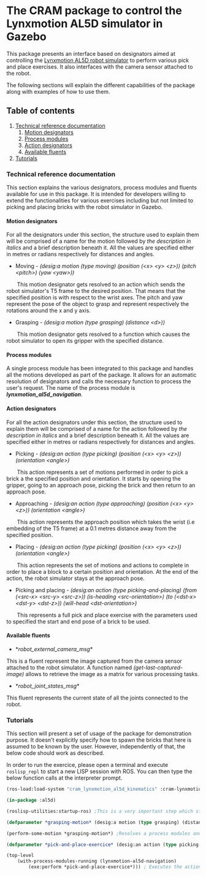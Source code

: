 # The CRAM package to control the Lynxmotion AL5D simulator in Gazebo

This package presents an interface based on designators aimed at controlling the [Lynxmotion AL5D robot simulator](https://github.com/CRAM-Team/lynxmotion_al5d_description/) to perform various pick and place exercises. It also interfaces with the camera sensor attached to the robot. 

The following sections will explain the different capabilities of the package along with examples of how to use them.

## Table of contents

1. [Technical reference documentation](#technical-reference-documentation)
    1. [Motion designators](#motion-designators)
    2. [Process modules](#process-modules)
    3. [Action designators](#action-designators)
    4. [Available fluents](#available-fluents)
2. [Tutorials](#tutorials)

### Technical reference documentation
This section explains the various designators, process modules and fluents available for use in this package. It is intended for developers willing to extend the functionalities for various exercises including but not limited to picking and placing bricks with the robot simulator in Gazebo.

#### Motion designators
For all the designators under this section, the structure used to explain them will be comprised of a name for the motion followed by *the description in italics* and a brief description beneath it. All the values are specified either in metres or radians respectively for distances and angles.

+ Moving - *(desig:a motion (type moving) (position (\<x\> \<y\> \<z\>)) (pitch \<pitch\>) (yaw \<yaw\>))*

&nbsp;&nbsp;&nbsp;&nbsp;&nbsp;&nbsp; This motion designator gets resolved to an action which sends the robot simulator's T5 frame to the desired position. That means that the specified position is with respect to the wrist axes. The pitch and yaw represent the pose of the object to grasp and represent respectively the rotations around the x and y axis.

+ Grasping - *(desig:a motion (type grasping) (distance \<d\>))*

&nbsp;&nbsp;&nbsp;&nbsp;&nbsp;&nbsp; This motion designator gets resolved to a function which causes the robot simulator to open its gripper with the specified distance.


#### Process modules

A single process module has been integrated to this package and handles all the motions developed as part of the package. It allows for an automatic resolution of designators and calls the necessary function to process the user's request. The name of the process module is ***lynxmotion_al5d_navigation***.


#### Action designators

For all the action designators under this section, the structure used to explain them will be comprised of a name for the action followed by *the description in italics* and a brief description beneath it. All the values are specified either in metres or radians respectively for distances and angles.

+ Picking - *(desig:an action (type picking) (position (\<x\> \<y\> \<z\>)) (orientation \<angle\>)*

&nbsp;&nbsp;&nbsp;&nbsp;&nbsp;&nbsp; This action represents a set of motions performed in order to pick a brick a the specified position and orientation. It starts by opening the gripper, going to an approach pose, picking the brick and then return to an approach pose.

+ Approaching - *(desig:an action (type approaching) (position (\<x\> \<y\> \<z\>)) (orientation \<angle\>)*

&nbsp;&nbsp;&nbsp;&nbsp;&nbsp;&nbsp; This action represents the approach position which takes the wrist (i.e embedding of the T5 frame) at a 0.1 metres distance away from the specified position.

+ Placing - *(desig:an action (type picking) (position (\<x\> \<y\> \<z\>)) (orientation \<angle\>)*

&nbsp;&nbsp;&nbsp;&nbsp;&nbsp;&nbsp; This action represents the set of motions and actions to complete in order to place a block to a certain position and orientation. At the end of the action, the robot simulator stays at the approach pose.

+ Picking and placing - *(desig:an action (type picking-and-placing) (from (\<src-x\> \<src-y\> \<src-z\>)) (is-heading \<src-orientation\>) (to (\<dst-x\> \<dst-y\> \<dst-z\>)) (will-head \<dst-orientation\>)*

&nbsp;&nbsp;&nbsp;&nbsp;&nbsp;&nbsp; This represents a full pick and place exercise with the parameters used to specified the start and end pose of a brick to be used.


#### Available fluents

+ \**robot_external_camera_msg*\*

This is a fluent represent the image captured from the camera sensor attached to the robot simulator. A function named *(get-last-captured-image)* allows to retrieve the image as a matrix for various processing tasks.

+ \**robot_joint_states_msg*\*

This fluent represents the current state of all the joints connected to the robot.


### Tutorials
This section will present a set of usage of the package for demonstration purpose. It doesn't explicitly specify how to spawn the bricks that here is assumed to be known by the user. However, independently of that, the below code should work as described.

In order to run the exercice, please open a terminal and execute `roslisp_repl` to start a new LISP session with ROS. You can then type the below function calls at the interpreter prompt.

```lisp
(ros-load:load-system "cram_lynxmotion_al5d_kinematics" :cram-lynxmotion-al5d-kinematics) ; Load the package

(in-package :al5d)

(roslisp-utilities:startup-ros) ;This is a very important step which starts a node and creates the necessary publisher and subscribers to run the program. 

(defparameter *grasping-motion* (desig:a motion (type grasping) (distance 0.03))) ; Defines a motion designator for opening the gripper

(perform-some-motion *grasping-motion*) ;Resolves a process modules and execute the necessary program

(defparameter *pick-and-place-exercice* (desig:an action (type picking-and-placing) (from (0 0.200 0)) (heading 0) (to (0.100 0.100 0)) (will-head 3.14159))) ; Defines an action designator to run a pick and place exercice

(top-level
    (with-process-modules-running (lynxmotion-al5d-navigation)
        (exe:perform *pick-and-place-exercice*))) ; Executes the action
```
